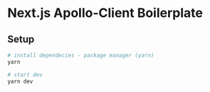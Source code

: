 # Next.js Apollo-Client Boilerplate

## Setup

```bash
# install dependecies - package manager (yarn)
yarn

# start dev
yarn dev
```
